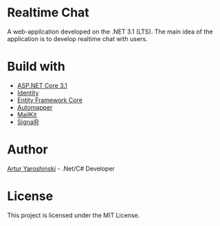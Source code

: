 # Realtime Chat

A web-appilcation developed on the .NET 3.1 (LTS). The main idea of the application is to develop realtime chat with users.

# Build with

* [ASP.NET Core 3.1](https://docs.microsoft.com/en-us/aspnet/core/?view=aspnetcore-3.1)
* [Identity](https://docs.microsoft.com/en-us/aspnet/core/security/authentication/identity?view=aspnetcore-5.0&tabs=visual-studio)
* [Entity Framework Core](https://docs.microsoft.com/en-us/ef/core/)
* [Automapper](https://automapper.org/)
* [MailKit](https://www.nuget.org/packages/MailKit/)
* [SignalR](https://docs.microsoft.com/en-us/aspnet/core/signalr/introduction?view=aspnetcore-5.0)

# Author
[Artur Yaroshinski](https://github.com/arturyaroshinski) - .Net/C# Developer

# License
This project is licensed under the MIT License.
